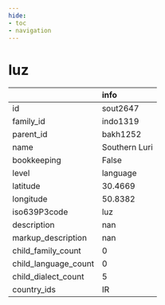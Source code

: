 ```yaml
---
hide:
- toc
- navigation
---
```

# luz
|                      | info          |
|:---------------------|:--------------|
| id                   | sout2647      |
| family_id            | indo1319      |
| parent_id            | bakh1252      |
| name                 | Southern Luri |
| bookkeeping          | False         |
| level                | language      |
| latitude             | 30.4669       |
| longitude            | 50.8382       |
| iso639P3code         | luz           |
| description          | nan           |
| markup_description   | nan           |
| child_family_count   | 0             |
| child_language_count | 0             |
| child_dialect_count  | 5             |
| country_ids          | IR            |